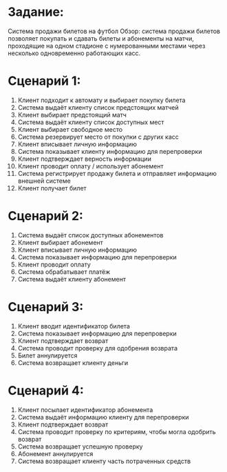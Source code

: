 # Задание:  
Система продажи билетов на футбол Обзор: система продажи билетов позволяет покупать и сдавать билеты и абонементы на матчи, проходящие на одном стадионе с нумерованными местами через несколько одновременно работающих касс.

# Сценарий 1:  
 1. Клиент подходит к автомату и выбирает покупку билета
 1. Система выдаёт клиенту список предстоящих матчей
 1. Клиент выбирает предстоящий матч
 1. Система выдаёт клиенту список доступных мест
 1. Клиент выбирает свободное место
 1. Система резервирует место от покупки с других касс
 1. Клиент вписывает личную информацию
 1. Система показывает клиенту информацию для перепроверки
 1. Клиент подтверждает верность информации
 1. Клиент проводит оплату / использует абонемент
 1. Система регистрирует продажу билета и отправляет информацию внешней системе
 1. Клиент получает билет

# Сценарий 2:
  1. Система выдаёт список доступных абонементов
  1. Клиент выбирает абонемент
  1. Клиент вписывает личную информацию
  1. Система показывает информацию для перепроверки
  1. Клиент проводит оплату
  1. Система обрабатывает платёж
  1. Система выдаёт клиенту абонемент

# Сценарий 3:
  1. Клиент вводит идентификатор билета
  1. Система показывает информацию для перепроверки
  1. Клиент подтверждает возврат
  1. Система проводит проверку для одобрения возврата
  1. Билет аннулируется
  1. Система возвращает клиенту деньги

# Сценарий 4:
  1. Клиент посылает идентификатор абонемента
  1. Система выдаёт информацию клиенту для перепроверки
  1. Клиент подтверждает возврат
  1. Система проводит проверку по критериям, чтобы могла одобрить возврат
  1. Система возвращает успешную проверку
  1. Абонемент аннулируется
  1. Система возвращает клиенту часть потраченных средств


